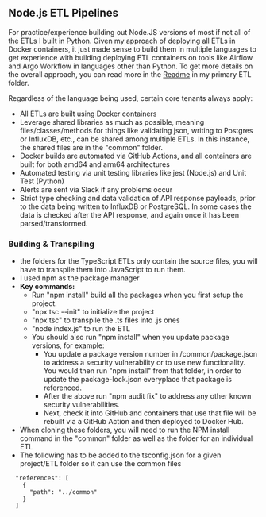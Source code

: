 ## Node.js ETL Pipelines

For practice/experience building out Node.JS versions of most if not all of the ETLs I built in Python. Given my approach of deploying all ETLs in Docker containers, it just made sense to build them in multiple languages to get experience with building deploying ETL containers on tools like Airflow and Argo Workflow in languages other than Python. To get more details on the overall approach, you can read more in the [Readme](https://github.com/MarkhamLee/finance-productivity-iot-informational-weather-dashboard/tree/main/etl_pipelines) in my primary ETL folder. 

Regardless of the language being used, certain core tenants always apply:

* All ETLs are built using Docker containers
* Leverage shared libraries as much as possible, meaning files/classes/methods for things like validating json, writing to Postgres or InfluxDB, etc., can be shared among multiple ETLs. In this instance, the shared files are in the "common" folder.
* Docker builds are automated via GitHub Actions, and all containers are built for both amd64 and arm64 architectures
* Automated testing via unit testing libraries like jest (Node.js) and Unit Test (Python)
* Alerts are sent via Slack if any problems occur 
* Strict type checking and data validation of API response payloads, prior to the data being written to InfluxDB or PostgreSQL. In some cases the data is checked after the API response, and again once it has been parsed/transformed. 

### Building & Transpiling

* the folders for the TypeScript ETLs only contain the source files, you will have to transpile them into JavaScript to run them. 
* I used npm as the package manager
* **Key commands:** 
  * Run "npm install" build all the packages when you first setup the project. 
  * "npx tsc --init" to initialize the project
  * "npx tsc" to transpile the .ts files into .js ones
  * "node index.js" to run the ETL
  * You should also run "npm install" when you update package versions, for example:
    * You update a package version number in /common/package.json to address a security vulnerability or to use new functionality. You would then run "npm install" from that folder, in order to update the package-lock.json everyplace that package is referenced. 
    * After the above run "npm audit fix" to address any other known security vulnerabilities.
    * Next, check it into GitHub and containers that use that file will be rebuilt via a GitHub Action and then deployed to Docker Hub.
* When cloning these folders, you will need to run the NPM install command in the "common" folder as well as the folder for an individual ETL
* The following has to be added to the tsconfig.json for a given project/ETL folder so it can use the common files 

~~~
  "references": [
    {
      "path": "../common"
    }
  ]
~~~

